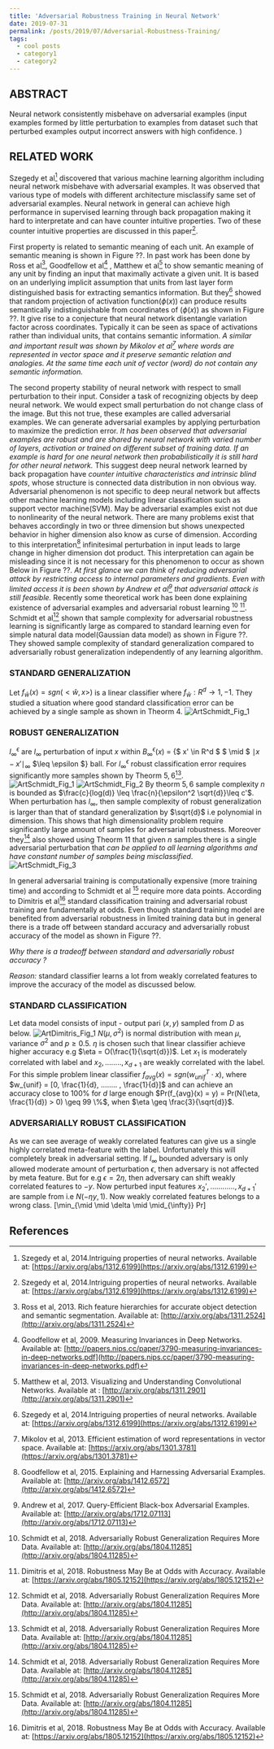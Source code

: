 ```yaml
---
title: 'Adversarial Robustness Training in Neural Network'
date: 2019-07-31
permalink: /posts/2019/07/Adversarial-Robustness-Training/
tags:
  - cool posts
  - category1
  - category2
---
```

## ABSTRACT ##
Neural network consistently misbehave on adversarial examples (input examples formed by little perturbation to examples from dataset such that perturbed examples output incorrect answers with high confidence. )

## RELATED WORK ##
Szegedy et al[^SzZaSuBrErGoFe2014] discovered that various machine learning algorithm including neural network misbehave with adversarial examples. It was observed that various type of models with different 
architecture misclassify same set of adversarial examples. Neural network in general can achieve high performance in supervised learning through back propagation making it hard to interpretate and can have
counter intuitive properties. Two of these counter intuitive properties are discussed in this paper[^SzZaSuBrErGoFe2014].
  
First property is related to semantic meaning of each unit. An example of semantic meaning is shown in Figure ??. In past work has been done by Ross et al[^GiDoDaMA2013], Goodfellow et al[^GoLeeLeSaNg2009]
, Matthew et al[^ZeFe2013] to show semantic meaning of any unit by finding an input that maximally activate a given unit. It is based on an underlying implicit assumption that units from last layer form 
distinguished basis for extracting semantics information. But they[^SzZaSuBrErGoFe2014] showed that random projection of activation function($\phi(x)$) can produce results semantically indistinguishable from 
coordinates of ($\phi(x)$) as shown in Figure ??. It give rise to a conjecture that neural network disentangle variation factor across coordinates. Typically it can be seen as space of 
activations rather than individual units, that contains semantic information. *A similar and important result was shown by Mikolov et al[^MiChCoDe2013] where words are represented in*
*vector space and it preserve semantic relation and analogies. At the same time each unit of vector (word) do not contain any semantic information.* 

The second property stability of neural network with respect to small perturbation to their input. Consider a task of recognizing objects by deep neural network. We would expect small perturbation do not 
change class of the image. But this not true, these examples are called adversarial examples. We can generate adversarial examples by applying perturbation to maximize the prediction error. *It has been*
*observed that adversarial examples are robust and are shared by neural network with varied number of layers, activation or trained on different subset of training data. If an example is hard for one neural*
*network then probabilistically it is still hard for other neural network.*  This suggest deep neural network learned by back propagation have *counter intuitive characteristics and intrinsic blind spots*, whose
structure is connected data distribution in non obvious way. Adversarial phenomenon is not specific to deep neural network but affects other machine learning models including linear classification such as
support vector machine(SVM). May be adversarial examples exist not due to nonlinearity of the neural network. There are many problems exist that behaves accordingly in two or three dimension but shows unexpected
behavior in higher dimension also know as curse of dimension. According to this interpretation[^GoShSz2015] infinitesimal perturbation in input leads to large change in higher dimension dot product. This 
interpretation can again be misleading since it is not necessary for this phenomenon to occur as shown Below in Figure ??. 
*At first glance we can think of reducing adversarial attack by restricting access to internal parameters and gradients. Even with limited access it is been shown by Andrew et al[^IlEnAtLi2017] that adversarial*
*attack is still feasible.* 
Recently some theoretical work has been done explaining existence of adversarial examples and adversarial robust learning [^ScSaTsTaMa2018] [^TsSaEnTuMa2019]. Schmidt et al[^ScSaTsTaMa2018] shown that sample complexity for 
adversarial robustness learning is significantly large as compared to standard learning even for simple natural data model(Gaussian data model) as shown in Figure ??. They showed sample complexity of standard 
generalization compared to adversarially robust generalization independently of any learning algorithm. 
### STANDARD GENERALIZATION ###
Let $f_{\hat{w}}(x) = sgn(<\hat{w}, x>)$ is a linear classifier where $f_{\hat{w}}: R^d \to {1, -1}$. They studied a situation where good standard classification error can be achieved by a single sample as shown
in Theorm $4$.
![ArtSchmidt_Fig_1](https://pragup.github.io/images/ART_Schmidt_Theorm_4.PNG)
### ROBUST GENERALIZATION ###
$l_{\infty}^{\epsilon}$ are $l_{\infty}$ perturbation of input $x$ within $B_{\infty}^{\epsilon}(x)$ = {$ x' \in R^d $ $ \mid $ $\mid{x - x'}\mid_{\infty}$   $\leq \epsilon $}  ball. For $l_{\infty}^{\epsilon}$
robust classification error requires significantly more samples shown by Theorm $5, 6$[^ScSaTsTaMa2018].      
![ArtSchmidt_Fig_1](https://pragup.github.io/images/ART_Schmidt_Theorm_5.PNG)
![ArtSchmidt_Fig_2](https://pragup.github.io/images/ART_Schmidt_Theorm_6.PNG)
By theorm $5, 6$ sample complexity $n$ is bounded as $\frac{c}{log(d)} \leq \frac{n}{\epsilon^2 \sqrt{d}}\leq  c'$. 
When perturbation has $l_{\infty}$, then sample complexity of robust generalization is larger than that of standard generalization by $\sqrt{d}$ i.e polynomial in dimension. This shows that high dimensionality problem require
significantly large amount of samples for adversarial robustness. Moreover they[^ScSaTsTaMa2018] also showed using Theorm $11$ that given $n$ samples there is a single adversarial perturbation that *can be applied to all learning*
*algorithms and have constant number of samples being misclassified*.  
![ArtSchmidt_Fig_3](https://pragup.github.io/images/ART_Schmidt_Theorm_11.PNG)

In general adversarial training is computationally expensive (more training time) and according to Schmidt et al [^ScSaTsTaMa2018] require more data points. According to Dimitris et al[^TsSaEnTuMa2019] standard classification training 
and adversarial robust training are fundamentally at odds. Even though standard training model are benefited from adversarial robustness in limited training data but in general there is a trade off between standard accuracy 
and adversarially robust accuracy of the model as shown in Figure ??. 

*Why there is a tradeoff between standard and adversarially robust accuracy ?*

*Reason:* standard classifier learns a lot from weakly correlated features to improve the accuracy of the model as discussed below. 

### STANDARD CLASSIFICATION ###
Let data model consists of input - output pari $(x, y)$ sampled from $D$ as below.
![ArtDimitris_Fig_1](https://pragup.github.io/images/ART_Dimitris_Figure_1.PNG)
$N(\mu, \sigma^2)$ is normal distribution with mean $\mu$, variance $\sigma^2$ and $p \geq 0.5$. $\eta$ is chosen such that linear classifier achieve higher accuracy e.g $\eta = O(\frac{1}{\sqrt{d}})$. Let $x_1$
is moderately correlated with label and $x_2, ........ , x_{d + 1}$ are weakly correlated with the label. For this simple problem linear classifier 
$f_{avg}(x) = sgn(w_{unif}^{T}\cdot x)$, where $w_{unif} = [0, \frac{1}{d}, ........ , \frac{1}{d}]$ and can achieve an accuracy close to $100\%$ for $d$ large enough 
$Pr(f_{avg}(x) = y) = Pr(N(\eta, \frac{1}{d})  > 0) \geq 99 \%$, when $\eta \geq \frac{3}{\sqrt{d}}$. 
### ADVERSARIALLY ROBUST CLASSIFICATION ###
As we can see average of weakly correlated features can give us a single highly correlated meta-feature with the label. Unfortunately this will completely break in adversarial setting. If $l_{\infty}$ bounded adversary
is only allowed moderate amount of perturbation $\epsilon$, then adversary is not affected by meta feature. But for e.g $\epsilon = 2\eta$, then adversary can shift weakly correlated features to $-y$. Now perturbed input features
$x_2', ............, x_{d+1}'$ are sample from i.e $N(-\eta y, 1)$. Now weakly correlated features belongs to a wrong class.
\[\min_{\mid \mid \delta \mid \mid_{\infty}} Pr\]                                  













## References ##

[^SzZaSuBrErGoFe2014]: Szegedy et al, 2014.Intriguing properties of neural networks. Available at: [https://arxiv.org/abs/1312.6199](https://arxiv.org/abs/1312.6199)

[^GiDoDaMA2013]: Ross et al, 2013. Rich feature hierarchies for accurate object detection and semantic segmentation. Available at: [http://arxiv.org/abs/1311.2524](http://arxiv.org/abs/1311.2524)

[^GoLeeLeSaNg2009]: Goodfellow et al, 2009. Measuring Invariances in Deep Networks. Available at: [http://papers.nips.cc/paper/3790-measuring-invariances-in-deep-networks.pdf](http://papers.nips.cc/paper/3790-measuring-invariances-in-deep-networks.pdf)

[^ZeFe2013]: Matthew et al, 2013. Visualizing and Understanding Convolutional Networks. Available at : [http://arxiv.org/abs/1311.2901](http://arxiv.org/abs/1311.2901) 

[^MiChCoDe2013]: Mikolov et al, 2013. Efficient estimation of word representations in vector space. Available at: [https://arxiv.org/abs/1301.3781](https://arxiv.org/abs/1301.3781)

[^IlEnAtLi2017]: Andrew et al, 2017. Query-Efficient Black-box Adversarial Examples. Available at: [http://arxiv.org/abs/1712.07113](http://arxiv.org/abs/1712.07113)

[^GoShSz2015]: Goodfellow et al, 2015. Explaining and Harnessing Adversarial Examples. Available at: [http://arxiv.org/abs/1412.6572](http://arxiv.org/abs/1412.6572)

[^ScSaTsTaMa2018]: Schmidt et al, 2018. Adversarially Robust Generalization Requires More Data. Available at: [http://arxiv.org/abs/1804.11285](http://arxiv.org/abs/1804.11285)

[^TsSaEnTuMa2019]: Dimitris et al, 2018. Robustness May Be at Odds with Accuracy. Available at: [https://arxiv.org/abs/1805.12152](https://arxiv.org/abs/1805.12152)
